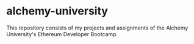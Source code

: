 # alchemy-university

This repository consists of my projects and assignments of the Alchemy University's Ethereum Developer Bootcamp